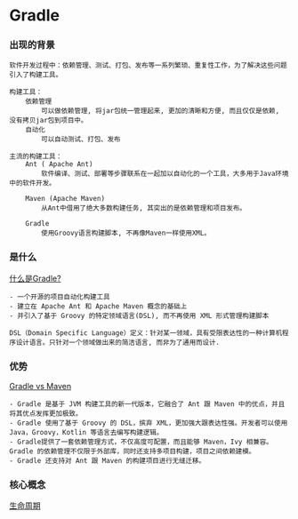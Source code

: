 # Gradle


### 出现的背景

    软件开发过程中：依赖管理、测试、打包、发布等一系列繁琐、重复性工作，为了解决这些问题引入了构建工具。

    构建工具：
        依赖管理
            可以做依赖管理, 将jar包统一管理起来, 更加的清晰和方便, 而且仅仅是依赖, 没有拷贝jar包到项目中。
        自动化
            可以自动测试、打包、发布      

    主流的构建工具：
        Ant ( Apache Ant) 
            软件编译、测试、部署等步骤联系在一起加以自动化的一个工具，大多用于Java环境中的软件开发。

        Maven (Apache Maven)
            从Ant中借用了绝大多数构建任务, 其突出的是依赖管理和项目发布。

        Gradle
            使用Groovy语言构建脚本, 不再像Maven一样使用XML。


### 是什么

[什么是Gradle?](https://docs.gradle.org/current/userguide/what_is_gradle.html#five_things)

    - 一个开源的项目自动化构建工具
    - 建立在 Apache Ant 和 Apache Maven 概念的基础上
    - 并引入了基于 Groovy 的特定领域语言(DSL), 而不再使用 XML 形式管理构建脚本

    DSL（Domain Specific Language）定义：针对某一领域，具有受限表达性的一种计算机程序设计语言。只针对一个领域做出来的简洁语言, 而非为了通用而设计.


### 优势

[Gradle vs Maven](https://gradle.org/maven-vs-gradle/)

    - Gradle 是基于 JVM 构建工具的新一代版本，它融合了 Ant 跟 Maven 中的优点，并且将其优点发挥更加极致。
    - Gradle 使用了基于 Groovy 的 DSL，摈弃 XML，更加强大跟表达性强。开发者可以使用 Java，Groovy，Kotlin 等语言去编写构建逻辑。
    - Gradle提供了一套依赖管理方式，不仅高度可配置，而且能够 Maven，Ivy 相兼容。Gradle 的依赖管理不仅限于外部库，同时还支持多项目构建，项目之间依赖建模。
    - Gradle 还支持对 Ant 跟 Maven 的构建项目进行无缝迁移。


### 核心概念

[生命周期](https://docs.gradle.org/current/userguide/build_lifecycle.html#build_lifecycle)


